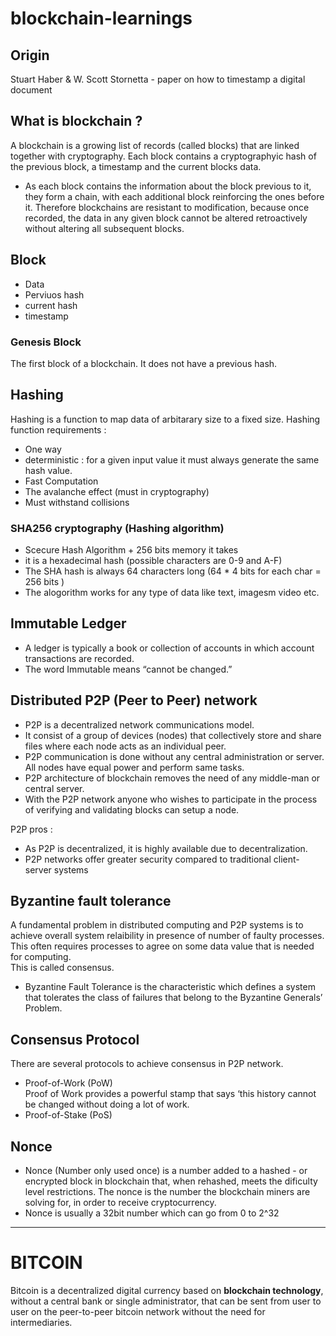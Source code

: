 # blockchain-learnings

## Origin
Stuart Haber & W. Scott Stornetta - paper on how to timestamp a digital document

## What is blockchain ?
A blockchain is a growing list of records (called blocks) that are linked together with cryptography.
Each block contains a cryptographyic hash of the previous block, a timestamp and the current blocks data.

- As each block contains the information about the block previous to it, they form a chain, with each additional block reinforcing the ones before it. Therefore blockchains are resistant to modification, because once recorded, the data in any given block cannot be altered retroactively without altering all subsequent blocks.

## Block
- Data
- Perviuos hash
- current hash
- timestamp

### Genesis Block
The first block of a blockchain. It does not have a previous hash.

## Hashing
Hashing is a function to map data of arbitarary size to a fixed size.
Hashing function requirements :
- One way
- deterministic : for a given input value it must always generate the same hash value.
- Fast Computation
- The avalanche effect (must in cryptography)
- Must withstand collisions

### SHA256 cryptography (Hashing algorithm)
- Scecure Hash Algorithm + 256 bits memory it takes
- it is a hexadecimal hash (possible characters are 0-9 and A-F)
- The SHA hash is always 64 characters long (64 * 4 bits for each char = 256 bits )
- The alogorithm works for any type of data like text, imagesm video etc.

## Immutable Ledger
- A ledger is typically a book or collection of accounts in which account transactions are recorded.
- The word Immutable means “cannot be changed.” 

## Distributed P2P (Peer to Peer) network
- P2P is a decentralized network communications model.
- It consist of a group of devices (nodes) that collectively store and share files where each node acts as an individual peer.
- P2P communication is done without any central administration or server. All nodes have equal power and perform same tasks.
- P2P architecture of blockchain removes the need of any middle-man or central server.
- With the P2P network anyone who wishes to participate in the process of verifying and validating blocks can setup a node.

P2P pros :
- As P2P is decentralized, it is highly available due to decentralization.
- P2P networks offer greater security compared to traditional client-server systems

## Byzantine fault tolerance
A fundamental problem in distributed computing and P2P systems is to achieve overall system relaibility in presence of number of faulty processes.  
This often requires processes to agree on some data value that is needed for computing.  
This is called consensus.

- Byzantine Fault Tolerance is the characteristic which defines a system that tolerates the class of failures that belong to the Byzantine Generals’ Problem.

## Consensus Protocol
There are several protocols to achieve consensus in P2P network.
- Proof-of-Work (PoW)\
Proof of Work provides a powerful stamp that says ‘this history cannot be changed without doing a lot of work.
- Proof-of-Stake (PoS)

## Nonce
- Nonce (Number only used once) is a number added to a hashed - or encrypted block in blockchain that, when rehashed, meets the dificulty level restrictions. The nonce is the number the blockchain miners are solving for, in order to receive cryptocurrency.
- Nonce is usually a 32bit number which can go from 0 to 2^32

---------------------------------------------
# BITCOIN
Bitcoin is a decentralized digital currency based on **blockchain technology**, without a central bank or single administrator, that can be sent from user to user on the peer-to-peer bitcoin network without the need for intermediaries.

